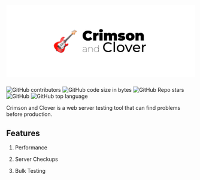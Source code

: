 # ![Crimson and Clover](https://github.com/William-McGonagle/crimson/blob/master/.github/cover.png?raw=true)

![GitHub contributors](https://img.shields.io/github/contributors/william-mcgonagle/crimson?color=green)
![GitHub code size in bytes](https://img.shields.io/github/languages/code-size/william-mcgonagle/crimson?color=green)
![GitHub Repo stars](https://img.shields.io/github/stars/william-mcgonagle/crimson?color=green)
![GitHub](https://img.shields.io/github/license/william-mcgonagle/crimson?color=green)
![GitHub top language](https://img.shields.io/github/languages/top/william-mcgonagle/crimson?color=green)

Crimson and Clover is a web server testing tool that can find problems before production.

## Features

1. Performance

1. Server Checkups

1. Bulk Testing
